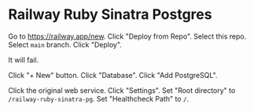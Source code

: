 # Railway Ruby Sinatra Postgres

Go to <https://railway.app/new>.
Click "Deploy from Repo".
Select this repo.
Select `main` branch.
Click "Deploy".

It will fail.

Click "+ New" button.
Click "Database".
Click "Add PostgreSQL".

Click the original web service.
Click "Settings".
Set "Root directory" to `/railway-ruby-sinatra-pg`.
Set "Healthcheck Path" to `/`.
